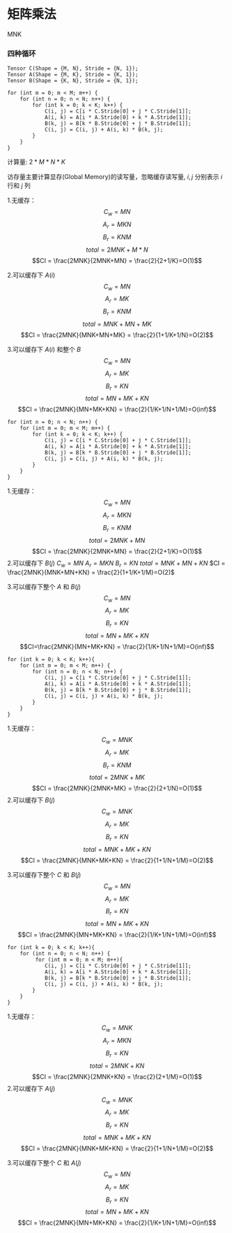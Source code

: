 # 矩阵乘法
MNK
### 四种循环
```
Tensor C(Shape = {M, N}, Stride = {N, 1});
Tensor A(Shape = {M, K}, Stride = {K, 1});
Tensor B(Shape = {K, N}, Stride = {N, 1});

for (int m = 0; m < M; m++) {
    for (int n = 0; n < N; n++) {
        for (int k = 0; k < K; k++) {
            C(i, j) = C[i * C.Stride[0] + j * C.Stride[1]];
            A(i, k) = A[i * A.Stride[0] + k * A.Stride[1]];
            B(k, j) = B[k * B.Stride[0] + j * B.Stride[1]];
            C(i, j) = C(i, j) + A(i, k) * B(k, j);
        }
    }
}
```
计算量: $2 * M * N * K$

访存量主要计算显存(Global Memory)的读写量，忽略缓存读写量, $i,j$ 分别表示 $i$ 行和 $j$ 列

1.无缓存：
        $$C_w=MN$$
        $$A_r=MKN$$
        $$B_r=KNM$$
        $$total=2MNK+M*N$$
        $$CI = \frac{2MNK}{2MNK+MN} = \frac{2}{2+1/K}=O(1)$$

2.可以缓存下 $A(i)$ 
        $$C_w=MN$$
        $$A_r=MK$$
        $$B_r=KNM$$
        $$total=MNK+MN+MK$$
        $$CI = \frac{2MNK}{MNK+MN+MK} = \frac{2}{1+1/K+1/N}=O(2)$$

3.可以缓存下 $A(i)$ 和整个 $B$ 
        $$C_w=MN$$
        $$A_r=MK$$
        $$B_r=KN$$
        $$total=MN+MK+KN$$
        $$CI = \frac{2MNK}{MN+MK+KN} = \frac{2}{1/K+1/N+1/M}=O(inf)$$
```
for (int n = 0; n < N; n++) {
    for (int m = 0; m < M; m++) {
        for (int k = 0; k < K; k++) {
            C(i, j) = C[i * C.Stride[0] + j * C.Stride[1]];
            A(i, k) = A[i * A.Stride[0] + k * A.Stride[1]];
            B(k, j) = B[k * B.Stride[0] + j * B.Stride[1]];
            C(i, j) = C(i, j) + A(i, k) * B(k, j);
        }
    }
}
```
1.无缓存：
        $$C_w=MN$$
        $$A_r=MKN$$
        $$B_r=KNM$$
        $$total=2MNK+MN$$
        $$CI = \frac{2MNK}{2MNK+MN} = \frac{2}{2+1/K}=O(1)$$
2.可以缓存下 $B(j)$ 
        $C_w=MN$
        $A_r=MKN$
        $B_r=KN$
        $total=MNK+MN+KN$
        $CI = \frac{2MNK}{MNK+MN+KN} = \frac{2}{1+1/K+1/M}=O(2)$

3.可以缓存下整个 $A$ 和 $B(j)$ 
        $$C_w=MN$$
        $$A_r=MK$$
        $$B_r=KN$$
        $$total=MN+MK+KN$$
        $$CI=\frac{2MNK}{MN+MK+KN} = \frac{2}{1/K+1/N+1/M}=O(inf)$$
```
for (int k = 0; k < K; k++){
    for (int m = 0; m < M; m++) {
        for (int n = 0; n < N; n++) {
            C(i, j) = C[i * C.Stride[0] + j * C.Stride[1]];
            A(i, k) = A[i * A.Stride[0] + k * A.Stride[1]];
            B(k, j) = B[k * B.Stride[0] + j * B.Stride[1]];
            C(i, j) = C(i, j) + A(i, k) * B(k, j);
        }
    }
}
```
1.无缓存：
        $$C_w=MNK$$
        $$A_r=MK$$
        $$B_r=KNM$$
        $$total=2MNK+MK$$
        $$CI = \frac{2MNK}{2MNK+MK} = \frac{2}{2+1/N}=O(1)$$
2.可以缓存下 $B(j)$ 
        $$C_w=MNK$$
        $$A_r=MK$$
        $$B_r=KN$$
        $$total=MNK+MK+KN$$
        $$CI = \frac{2MNK}{MNK+MK+KN} = \frac{2}{1+1/N+1/M}=O(2)$$

3.可以缓存下整个 $C$ 和 $B(j)$ 
        $$C_w=MN$$
        $$A_r=MK$$
        $$B_r=KN$$
        $$total=MN+MK+KN$$
        $$CI = \frac{2MNK}{MN+MK+KN} = \frac{2}{1/K+1/N+1/M}=O(inf)$$

```
for (int k = 0; k < K; k++){
    for (int n = 0; n < N; n++) {
         for (int m = 0; m < M; m++){
            C(i, j) = C[i * C.Stride[0] + j * C.Stride[1]];
            A(i, k) = A[i * A.Stride[0] + k * A.Stride[1]];
            B(k, j) = B[k * B.Stride[0] + j * B.Stride[1]];
            C(i, j) = C(i, j) + A(i, k) * B(k, j);
        }
    }
}
```

1.无缓存：
        $$C_w=MNK$$
        $$A_r=MKN$$
        $$B_r=KN$$
        $$total=2MNK+KN$$
        $$CI = \frac{2MNK}{2MNK+KN} = \frac{2}{2+1/M}=O(1)$$
2.可以缓存下 $A(j)$ 
        $$C_w=MNK$$ 
        $$A_r=MK$$
        $$B_r=KN$$
        $$total=MNK+MK+KN$$
        $$CI = \frac{2MNK}{MNK+MK+KN} = \frac{2}{1+1/N+1/M}=O(2)$$

3.可以缓存下整个 $C$ 和 $A(j)$
        $$C_w=MN$$
        $$A_r=MK$$
        $$B_r=KN$$
        $$total=MN+MK+KN$$
        $$CI = \frac{2MNK}{MN+MK+KN} = \frac{2}{1/K+1/N+1/M}=O(inf)$$
